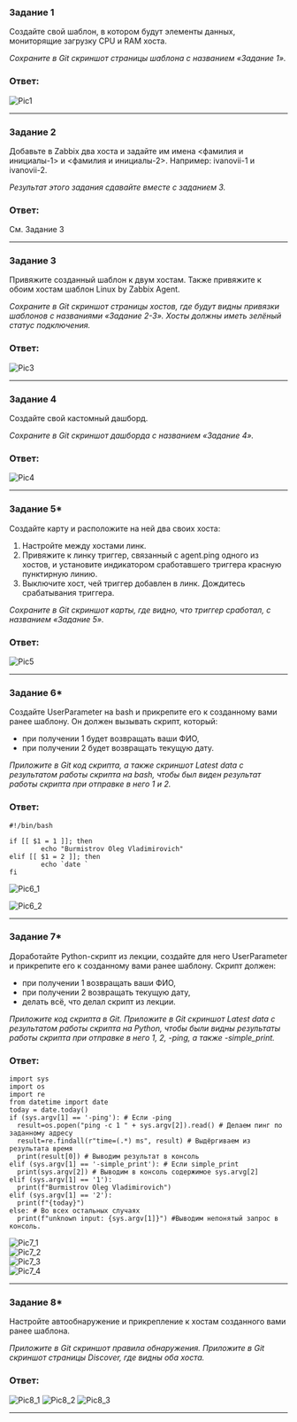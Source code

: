 ### Задание 1

Создайте свой шаблон, в котором будут элементы данных, мониторящие загрузку CPU и RAM хоста.  

*Сохраните в Git скриншот страницы шаблона с названием «Задание 1».*  

### Ответ:  

![Pic1](1.PNG)

---  

### Задание 2

Добавьте в Zabbix два хоста и задайте им имена <фамилия и инициалы-1> и <фамилия и инициалы-2>. Например: ivanovii-1 и ivanovii-2.

*Результат этого задания сдавайте вместе с заданием 3.*  

### Ответ:  

См. Задание 3  

---  

### Задание 3  

Привяжите созданный шаблон к двум хостам. Также привяжите к обоим хостам шаблон Linux by Zabbix Agent.

*Сохраните в Git скриншот страницы хостов, где будут видны привязки шаблонов с названиями «Задание 2-3». Хосты должны иметь зелёный статус подключения.*  

### Ответ:  

![Pic3](3.PNG)  

---  

### Задание 4  

Создайте свой кастомный дашборд.

*Сохраните в Git скриншот дашборда с названием «Задание 4».*  

### Ответ:  

![Pic4](4.PNG)  

---

### Задание 5*  

Создайте карту и расположите на ней два своих хоста:

1. Настройте между хостами линк.
2. Привяжите к линку триггер, связанный с agent.ping одного из хостов, и установите индикатором сработавшего триггера красную пунктирную линию.
3. Выключите хост, чей триггер добавлен в линк. Дождитесь срабатывания триггера.

*Сохраните в Git скриншот карты, где видно, что триггер сработал, с названием «Задание 5».*  

### Ответ:  

![Pic5](5.PNG)  

---

### Задание 6* 

Создайте UserParameter на bash и прикрепите его к созданному вами ранее шаблону. Он должен вызывать скрипт, который:

* при получении 1 будет возвращать ваши ФИО,
* при получении 2 будет возвращать текущую дату.

*Приложите в Git код скрипта, а также скриншот Latest data с результатом работы скрипта на bash, чтобы был виден результат работы скрипта при отправке в него 1 и 2.*  

### Ответ:  

```
#!/bin/bash

if [[ $1 = 1 ]]; then
        echo "Burmistrov Oleg Vladimirovich"
elif [[ $1 = 2 ]]; then
        echo `date `
fi
```
![Pic6_1](6_1.PNG)  

![Pic6_2](6_2.PNG)  

---  

### Задание 7*

Доработайте Python-скрипт из лекции, создайте для него UserParameter и прикрепите его к созданному вами ранее шаблону. Скрипт должен:

* при получении 1 возвращать ваши ФИО,
* при получении 2 возвращать текущую дату,
* делать всё, что делал скрипт из лекции.

*Приложите код скрипта в Git. Приложите в Git скриншот Latest data с результатом работы скрипта на Python, чтобы были видны результаты работы скрипта при отправке в него 1, 2, -ping, а также -simple_print.*  

### Ответ:  

```
import sys
import os
import re
from datetime import date
today = date.today()
if (sys.argv[1] == '-ping'): # Если -ping
  result=os.popen("ping -c 1 " + sys.argv[2]).read() # Делаем пинг по заданному адресу
  result=re.findall(r"time=(.*) ms", result) # Выдёргиваем из результата время
  print(result[0]) # Выводим результат в консоль
elif (sys.argv[1] == '-simple_print'): # Если simple_print
  print(sys.argv[2]) # Выводим в консоль содержимое sys.arvg[2]
elif (sys.argv[1] == '1'):
  print(f"Burmistrov Oleg Vladimirovich")
elif (sys.argv[1] == '2'):
  print(f"{today}")
else: # Во всех остальных случаях
  print(f"unknown input: {sys.argv[1]}") #Выводим непонятый запрос в консоль.
```
![Pic7_1](7_1.PNG)  
![Pic7_2](7_2.PNG)  
![Pic7_3](7_3.PNG)  
![Pic7_4](7_4.PNG)  

---

### Задание 8*

Настройте автообнаружение и прикрепление к хостам созданного вами ранее шаблона.

*Приложите в Git скриншот правила обнаружения. Приложите в Git скриншот страницы Discover, где видны оба хоста.*

### Ответ:  

![Pic8_1](8_1.PNG) 
![Pic8_2](8_2.PNG) 
![Pic8_3](8_3.PNG) 

---





